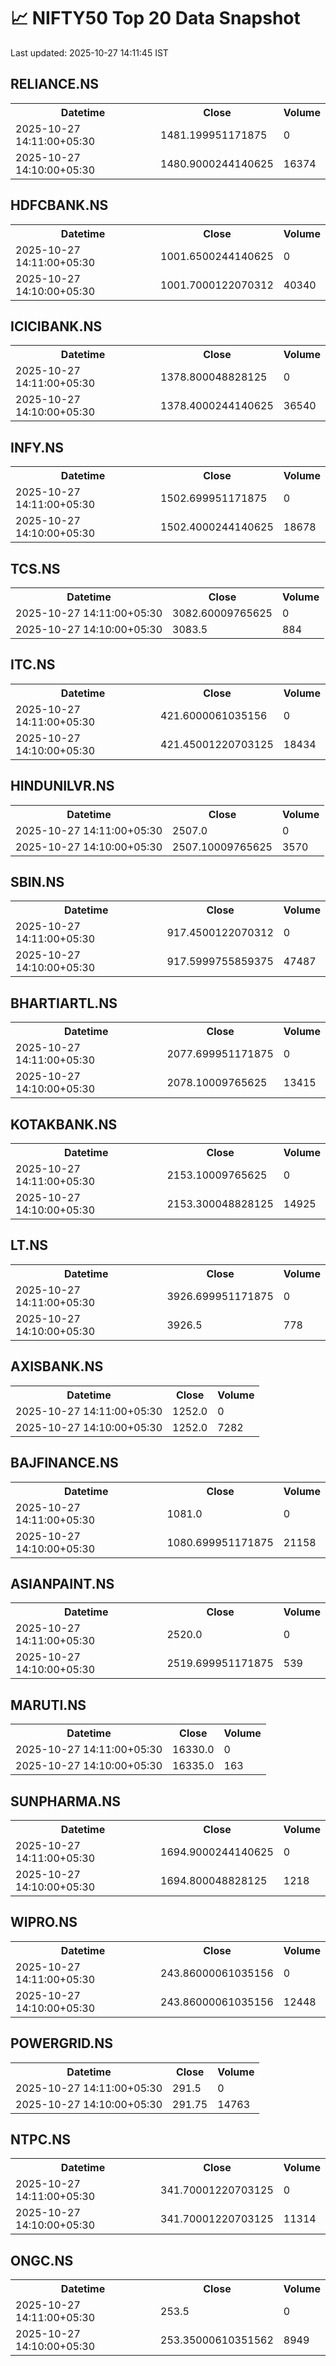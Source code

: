 # 📈 NIFTY50 Top 20 Data Snapshot

Last updated: 2025-10-27 14:11:45 IST

## RELIANCE.NS

<table>
  <tr><th>Datetime</th><th>Close</th><th>Volume</th></tr>
  <tr><td>2025-10-27 14:11:00+05:30</td><td>1481.199951171875</td><td>0</td></tr>
  <tr><td>2025-10-27 14:10:00+05:30</td><td>1480.9000244140625</td><td>16374</td></tr>
</table>

## HDFCBANK.NS

<table>
  <tr><th>Datetime</th><th>Close</th><th>Volume</th></tr>
  <tr><td>2025-10-27 14:11:00+05:30</td><td>1001.6500244140625</td><td>0</td></tr>
  <tr><td>2025-10-27 14:10:00+05:30</td><td>1001.7000122070312</td><td>40340</td></tr>
</table>

## ICICIBANK.NS

<table>
  <tr><th>Datetime</th><th>Close</th><th>Volume</th></tr>
  <tr><td>2025-10-27 14:11:00+05:30</td><td>1378.800048828125</td><td>0</td></tr>
  <tr><td>2025-10-27 14:10:00+05:30</td><td>1378.4000244140625</td><td>36540</td></tr>
</table>

## INFY.NS

<table>
  <tr><th>Datetime</th><th>Close</th><th>Volume</th></tr>
  <tr><td>2025-10-27 14:11:00+05:30</td><td>1502.699951171875</td><td>0</td></tr>
  <tr><td>2025-10-27 14:10:00+05:30</td><td>1502.4000244140625</td><td>18678</td></tr>
</table>

## TCS.NS

<table>
  <tr><th>Datetime</th><th>Close</th><th>Volume</th></tr>
  <tr><td>2025-10-27 14:11:00+05:30</td><td>3082.60009765625</td><td>0</td></tr>
  <tr><td>2025-10-27 14:10:00+05:30</td><td>3083.5</td><td>884</td></tr>
</table>

## ITC.NS

<table>
  <tr><th>Datetime</th><th>Close</th><th>Volume</th></tr>
  <tr><td>2025-10-27 14:11:00+05:30</td><td>421.6000061035156</td><td>0</td></tr>
  <tr><td>2025-10-27 14:10:00+05:30</td><td>421.45001220703125</td><td>18434</td></tr>
</table>

## HINDUNILVR.NS

<table>
  <tr><th>Datetime</th><th>Close</th><th>Volume</th></tr>
  <tr><td>2025-10-27 14:11:00+05:30</td><td>2507.0</td><td>0</td></tr>
  <tr><td>2025-10-27 14:10:00+05:30</td><td>2507.10009765625</td><td>3570</td></tr>
</table>

## SBIN.NS

<table>
  <tr><th>Datetime</th><th>Close</th><th>Volume</th></tr>
  <tr><td>2025-10-27 14:11:00+05:30</td><td>917.4500122070312</td><td>0</td></tr>
  <tr><td>2025-10-27 14:10:00+05:30</td><td>917.5999755859375</td><td>47487</td></tr>
</table>

## BHARTIARTL.NS

<table>
  <tr><th>Datetime</th><th>Close</th><th>Volume</th></tr>
  <tr><td>2025-10-27 14:11:00+05:30</td><td>2077.699951171875</td><td>0</td></tr>
  <tr><td>2025-10-27 14:10:00+05:30</td><td>2078.10009765625</td><td>13415</td></tr>
</table>

## KOTAKBANK.NS

<table>
  <tr><th>Datetime</th><th>Close</th><th>Volume</th></tr>
  <tr><td>2025-10-27 14:11:00+05:30</td><td>2153.10009765625</td><td>0</td></tr>
  <tr><td>2025-10-27 14:10:00+05:30</td><td>2153.300048828125</td><td>14925</td></tr>
</table>

## LT.NS

<table>
  <tr><th>Datetime</th><th>Close</th><th>Volume</th></tr>
  <tr><td>2025-10-27 14:11:00+05:30</td><td>3926.699951171875</td><td>0</td></tr>
  <tr><td>2025-10-27 14:10:00+05:30</td><td>3926.5</td><td>778</td></tr>
</table>

## AXISBANK.NS

<table>
  <tr><th>Datetime</th><th>Close</th><th>Volume</th></tr>
  <tr><td>2025-10-27 14:11:00+05:30</td><td>1252.0</td><td>0</td></tr>
  <tr><td>2025-10-27 14:10:00+05:30</td><td>1252.0</td><td>7282</td></tr>
</table>

## BAJFINANCE.NS

<table>
  <tr><th>Datetime</th><th>Close</th><th>Volume</th></tr>
  <tr><td>2025-10-27 14:11:00+05:30</td><td>1081.0</td><td>0</td></tr>
  <tr><td>2025-10-27 14:10:00+05:30</td><td>1080.699951171875</td><td>21158</td></tr>
</table>

## ASIANPAINT.NS

<table>
  <tr><th>Datetime</th><th>Close</th><th>Volume</th></tr>
  <tr><td>2025-10-27 14:11:00+05:30</td><td>2520.0</td><td>0</td></tr>
  <tr><td>2025-10-27 14:10:00+05:30</td><td>2519.699951171875</td><td>539</td></tr>
</table>

## MARUTI.NS

<table>
  <tr><th>Datetime</th><th>Close</th><th>Volume</th></tr>
  <tr><td>2025-10-27 14:11:00+05:30</td><td>16330.0</td><td>0</td></tr>
  <tr><td>2025-10-27 14:10:00+05:30</td><td>16335.0</td><td>163</td></tr>
</table>

## SUNPHARMA.NS

<table>
  <tr><th>Datetime</th><th>Close</th><th>Volume</th></tr>
  <tr><td>2025-10-27 14:11:00+05:30</td><td>1694.9000244140625</td><td>0</td></tr>
  <tr><td>2025-10-27 14:10:00+05:30</td><td>1694.800048828125</td><td>1218</td></tr>
</table>

## WIPRO.NS

<table>
  <tr><th>Datetime</th><th>Close</th><th>Volume</th></tr>
  <tr><td>2025-10-27 14:11:00+05:30</td><td>243.86000061035156</td><td>0</td></tr>
  <tr><td>2025-10-27 14:10:00+05:30</td><td>243.86000061035156</td><td>12448</td></tr>
</table>

## POWERGRID.NS

<table>
  <tr><th>Datetime</th><th>Close</th><th>Volume</th></tr>
  <tr><td>2025-10-27 14:11:00+05:30</td><td>291.5</td><td>0</td></tr>
  <tr><td>2025-10-27 14:10:00+05:30</td><td>291.75</td><td>14763</td></tr>
</table>

## NTPC.NS

<table>
  <tr><th>Datetime</th><th>Close</th><th>Volume</th></tr>
  <tr><td>2025-10-27 14:11:00+05:30</td><td>341.70001220703125</td><td>0</td></tr>
  <tr><td>2025-10-27 14:10:00+05:30</td><td>341.70001220703125</td><td>11314</td></tr>
</table>

## ONGC.NS

<table>
  <tr><th>Datetime</th><th>Close</th><th>Volume</th></tr>
  <tr><td>2025-10-27 14:11:00+05:30</td><td>253.5</td><td>0</td></tr>
  <tr><td>2025-10-27 14:10:00+05:30</td><td>253.35000610351562</td><td>8949</td></tr>
</table>

